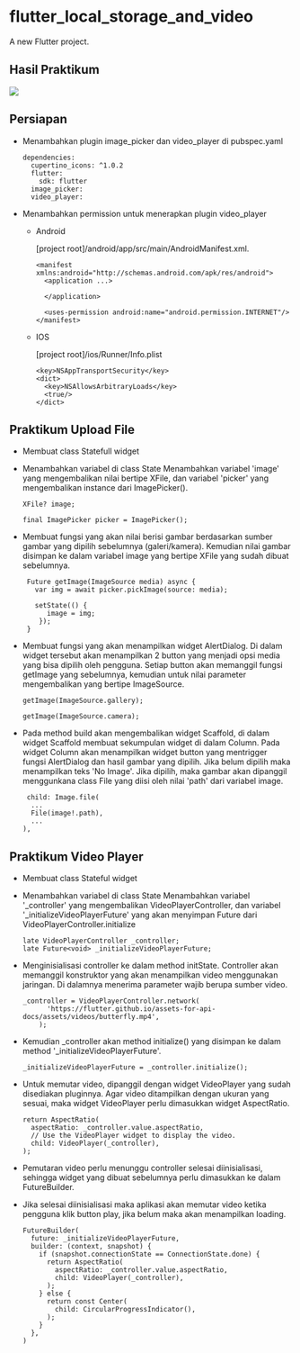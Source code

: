 # flutter_local_storage_and_video

A new Flutter project.

## Hasil Praktikum

<img src="images/hasil.gif">

## Persiapan

- Menambahkan plugin image_picker dan video_player di pubspec.yaml

      dependencies:
        cupertino_icons: ^1.0.2
        flutter:
          sdk: flutter
        image_picker:
        video_player:

- Menambahkan permission untuk menerapkan plugin video_player

  - Android

    [project root]/android/app/src/main/AndroidManifest.xml.

        <manifest xmlns:android="http://schemas.android.com/apk/res/android">
          <application ...>

          </application>

          <uses-permission android:name="android.permission.INTERNET"/>
        </manifest>

  - IOS

    [project root]/ios/Runner/Info.plist

        <key>NSAppTransportSecurity</key>
        <dict>
          <key>NSAllowsArbitraryLoads</key>
          <true/>
        </dict>

## Praktikum Upload File

- Membuat class Statefull widget
- Menambahkan variabel di class State
  Menambahkan variabel 'image' yang mengembalikan nilai bertipe XFile, dan variabel 'picker' yang mengembalikan instance dari ImagePicker().

      XFile? image;

      final ImagePicker picker = ImagePicker();

- Membuat fungsi yang akan nilai berisi gambar berdasarkan sumber gambar yang dipilih sebelumnya (galeri/kamera). Kemudian nilai gambar disimpan ke dalam variabel image yang bertipe XFile yang sudah dibuat sebelumnya.

       Future getImage(ImageSource media) async {
         var img = await picker.pickImage(source: media);

         setState(() {
            image = img;
          });
       }

- Membuat fungsi yang akan menampilkan widget AlertDialog. Di dalam widget tersebut akan menampilkan 2 button yang menjadi opsi media yang bisa dipilih oleh pengguna. Setiap button akan memanggil fungsi getImage yang sebelumnya, kemudian untuk nilai parameter mengembalikan yang bertipe ImageSource.

      getImage(ImageSource.gallery);

      getImage(ImageSource.camera);

- Pada method build akan mengembalikan widget Scaffold, di dalam widget Scaffold membuat sekumpulan widget di dalam Column. Pada widget Column akan menampilkan widget button yang mentrigger fungsi AlertDialog dan hasil gambar yang dipilih. Jika belum dipilih maka menampilkan teks 'No Image'. Jika dipilih, maka gambar akan dipanggil menggunkana class File yang diisi oleh nilai 'path' dari variabel image.

       child: Image.file(
        ...
        File(image!.path),
        ...
      ),

## Praktikum Video Player

- Membuat class Stateful widget
- Menambahkan variabel di class State
  Menambahkan variabel '\_controller' yang mengembalikan VideoPlayerController, dan variabel '\_initializeVideoPlayerFuture' yang akan menyimpan Future dari VideoPlayerController.initialize

      late VideoPlayerController _controller;
      late Future<void> _initializeVideoPlayerFuture;

- Menginisialisasi controller ke dalam method initState. Controller akan memanggil konstruktor yang akan menampilkan video menggunakan jaringan. Di dalamnya menerima parameter wajib berupa sumber video.

      _controller = VideoPlayerController.network(
            'https://flutter.github.io/assets-for-api-docs/assets/videos/butterfly.mp4',
          );

- Kemudian \_controller akan method initialize() yang disimpan ke dalam method '\_initializeVideoPlayerFuture'.

      _initializeVideoPlayerFuture = _controller.initialize();

- Untuk memutar video, dipanggil dengan widget VideoPlayer yang sudah disediakan pluginnya. Agar video ditampilkan dengan ukuran yang sesuai, maka widget VideoPlayer perlu dimasukkan widget AspectRatio.

      return AspectRatio(
        aspectRatio: _controller.value.aspectRatio,
        // Use the VideoPlayer widget to display the video.
        child: VideoPlayer(_controller),
      );

- Pemutaran video perlu menunggu controller selesai diinisialisasi, sehingga widget yang dibuat sebelumnya perlu dimasukkan ke dalam FutureBuilder.
- Jika selesai diinisialisasi maka aplikasi akan memutar video ketika pengguna klik button play, jika belum maka akan menampilkan loading.

      FutureBuilder(
        future: _initializeVideoPlayerFuture,
        builder: (context, snapshot) {
          if (snapshot.connectionState == ConnectionState.done) {
            return AspectRatio(
              aspectRatio: _controller.value.aspectRatio,
              child: VideoPlayer(_controller),
            );
          } else {
            return const Center(
              child: CircularProgressIndicator(),
            );
          }
        },
      )
